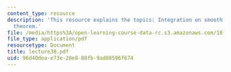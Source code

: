 ```yaml
---
content_type: resource
description: 'This resource explains the topics: Integration on smooth domains, Stokes''
  theorem.'
file: /media/https%3A/open-learning-course-data-rc.s3.amazonaws.com/18-101-analysis-ii-fall-2005/96d40deae73e28e888fb9ad80596f674_lecture38.pdf
file_type: application/pdf
resourcetype: Document
title: lecture38.pdf
uid: 96d40dea-e73e-28e8-88fb-9ad80596f674
---
```

